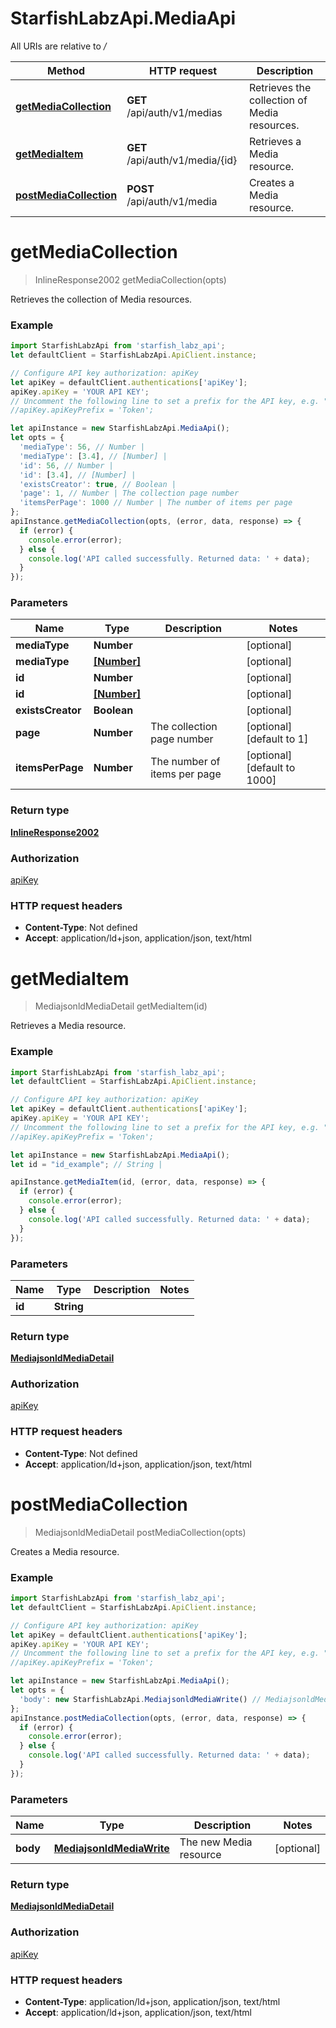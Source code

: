 # StarfishLabzApi.MediaApi

All URIs are relative to */*

Method | HTTP request | Description
------------- | ------------- | -------------
[**getMediaCollection**](MediaApi.md#getMediaCollection) | **GET** /api/auth/v1/medias | Retrieves the collection of Media resources.
[**getMediaItem**](MediaApi.md#getMediaItem) | **GET** /api/auth/v1/media/{id} | Retrieves a Media resource.
[**postMediaCollection**](MediaApi.md#postMediaCollection) | **POST** /api/auth/v1/media | Creates a Media resource.

<a name="getMediaCollection"></a>
# **getMediaCollection**
> InlineResponse2002 getMediaCollection(opts)

Retrieves the collection of Media resources.

### Example
```javascript
import StarfishLabzApi from 'starfish_labz_api';
let defaultClient = StarfishLabzApi.ApiClient.instance;

// Configure API key authorization: apiKey
let apiKey = defaultClient.authentications['apiKey'];
apiKey.apiKey = 'YOUR API KEY';
// Uncomment the following line to set a prefix for the API key, e.g. "Token" (defaults to null)
//apiKey.apiKeyPrefix = 'Token';

let apiInstance = new StarfishLabzApi.MediaApi();
let opts = { 
  'mediaType': 56, // Number | 
  'mediaType': [3.4], // [Number] | 
  'id': 56, // Number | 
  'id': [3.4], // [Number] | 
  'existsCreator': true, // Boolean | 
  'page': 1, // Number | The collection page number
  'itemsPerPage': 1000 // Number | The number of items per page
};
apiInstance.getMediaCollection(opts, (error, data, response) => {
  if (error) {
    console.error(error);
  } else {
    console.log('API called successfully. Returned data: ' + data);
  }
});
```

### Parameters

Name | Type | Description  | Notes
------------- | ------------- | ------------- | -------------
 **mediaType** | **Number**|  | [optional] 
 **mediaType** | [**[Number]**](Number.md)|  | [optional] 
 **id** | **Number**|  | [optional] 
 **id** | [**[Number]**](Number.md)|  | [optional] 
 **existsCreator** | **Boolean**|  | [optional] 
 **page** | **Number**| The collection page number | [optional] [default to 1]
 **itemsPerPage** | **Number**| The number of items per page | [optional] [default to 1000]

### Return type

[**InlineResponse2002**](InlineResponse2002.md)

### Authorization

[apiKey](../README.md#apiKey)

### HTTP request headers

 - **Content-Type**: Not defined
 - **Accept**: application/ld+json, application/json, text/html

<a name="getMediaItem"></a>
# **getMediaItem**
> MediajsonldMediaDetail getMediaItem(id)

Retrieves a Media resource.

### Example
```javascript
import StarfishLabzApi from 'starfish_labz_api';
let defaultClient = StarfishLabzApi.ApiClient.instance;

// Configure API key authorization: apiKey
let apiKey = defaultClient.authentications['apiKey'];
apiKey.apiKey = 'YOUR API KEY';
// Uncomment the following line to set a prefix for the API key, e.g. "Token" (defaults to null)
//apiKey.apiKeyPrefix = 'Token';

let apiInstance = new StarfishLabzApi.MediaApi();
let id = "id_example"; // String | 

apiInstance.getMediaItem(id, (error, data, response) => {
  if (error) {
    console.error(error);
  } else {
    console.log('API called successfully. Returned data: ' + data);
  }
});
```

### Parameters

Name | Type | Description  | Notes
------------- | ------------- | ------------- | -------------
 **id** | **String**|  | 

### Return type

[**MediajsonldMediaDetail**](MediajsonldMediaDetail.md)

### Authorization

[apiKey](../README.md#apiKey)

### HTTP request headers

 - **Content-Type**: Not defined
 - **Accept**: application/ld+json, application/json, text/html

<a name="postMediaCollection"></a>
# **postMediaCollection**
> MediajsonldMediaDetail postMediaCollection(opts)

Creates a Media resource.

### Example
```javascript
import StarfishLabzApi from 'starfish_labz_api';
let defaultClient = StarfishLabzApi.ApiClient.instance;

// Configure API key authorization: apiKey
let apiKey = defaultClient.authentications['apiKey'];
apiKey.apiKey = 'YOUR API KEY';
// Uncomment the following line to set a prefix for the API key, e.g. "Token" (defaults to null)
//apiKey.apiKeyPrefix = 'Token';

let apiInstance = new StarfishLabzApi.MediaApi();
let opts = { 
  'body': new StarfishLabzApi.MediajsonldMediaWrite() // MediajsonldMediaWrite | The new Media resource
};
apiInstance.postMediaCollection(opts, (error, data, response) => {
  if (error) {
    console.error(error);
  } else {
    console.log('API called successfully. Returned data: ' + data);
  }
});
```

### Parameters

Name | Type | Description  | Notes
------------- | ------------- | ------------- | -------------
 **body** | [**MediajsonldMediaWrite**](MediajsonldMediaWrite.md)| The new Media resource | [optional] 

### Return type

[**MediajsonldMediaDetail**](MediajsonldMediaDetail.md)

### Authorization

[apiKey](../README.md#apiKey)

### HTTP request headers

 - **Content-Type**: application/ld+json, application/json, text/html
 - **Accept**: application/ld+json, application/json, text/html

